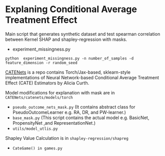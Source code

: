 # Explaning Conditional Average Treatment Effect 

Main script that generates synthetic dataset and test spearman correlation between Kernel SHAP and shapley-regression with masks.

- experiment_missingness.py

```python  experiment_missingness.py -n number_of_samples -d feature_dimension -r random_seed```

[CATENets](https://github.com/AliciaCurth/CATENets) is a repo contains Torch/Jax-based, sklearn-style implementations of Neural Network-based Conditional Average Treatment Effect (CATE) Estimators by Alicia Curth. 

Model modifications for explanation with mask are in ```CATENets/catenets/models/torch``` 

- ```pseudo_outcome_nets_mask.py```
 (It contains abstract class for PseudoOutcomeLearner e.g. RA, DR, and PW-learner.)
- ```base_mask.py``` 
 (This script contains the actual model e.g. BasicNet, PropensityNet ,and RepresentationNet.)
- ```utils/model_utlis.py```

Shapley Value Calculation is in ```shapley-regression/shapreg```
- ```CateGame() in games.py```

